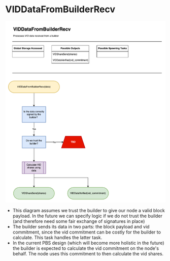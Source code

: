 # VIDDataFromBuilderRecv

![VIDDataFromBuilderRecv](/docs/diagrams/images/HotShotFlow-VIDDataFromBuilderRecv.drawio.png "VIDDataFromBuilderRecv")

* This diagram assumes we trust the builder to give our node a valid block payload. In the future we can specify logic if we do not trust the builder (and therefore need some fair exchange of signatures in place)
* The builder sends its data in two parts: the block payload and vid commitment, since the vid commitment can be costly for the builder to calculate.  This task handles the latter task. 
* In the current PBS design (which will become more holistic in the future) the builder is expected to calculate the vid commitment on the node's behalf.  The node uses this commitment to then calculate the vid shares. 